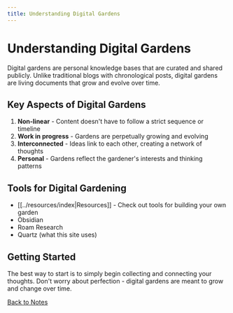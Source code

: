 ```yaml
---
title: Understanding Digital Gardens
---
```


# Understanding Digital Gardens

Digital gardens are personal knowledge bases that are curated and shared publicly. Unlike traditional blogs with chronological posts, digital gardens are living documents that grow and evolve over time.

## Key Aspects of Digital Gardens

1. **Non-linear** - Content doesn't have to follow a strict sequence or timeline
2. **Work in progress** - Gardens are perpetually growing and evolving
3. **Interconnected** - Ideas link to each other, creating a network of thoughts
4. **Personal** - Gardens reflect the gardener's interests and thinking patterns

## Tools for Digital Gardening

- [[../resources/index|Resources]] - Check out tools for building your own garden
- Obsidian
- Roam Research
- Quartz (what this site uses)

## Getting Started

The best way to start is to simply begin collecting and connecting your thoughts. Don't worry about perfection - digital gardens are meant to grow and change over time.

[Back to Notes](index.md) 